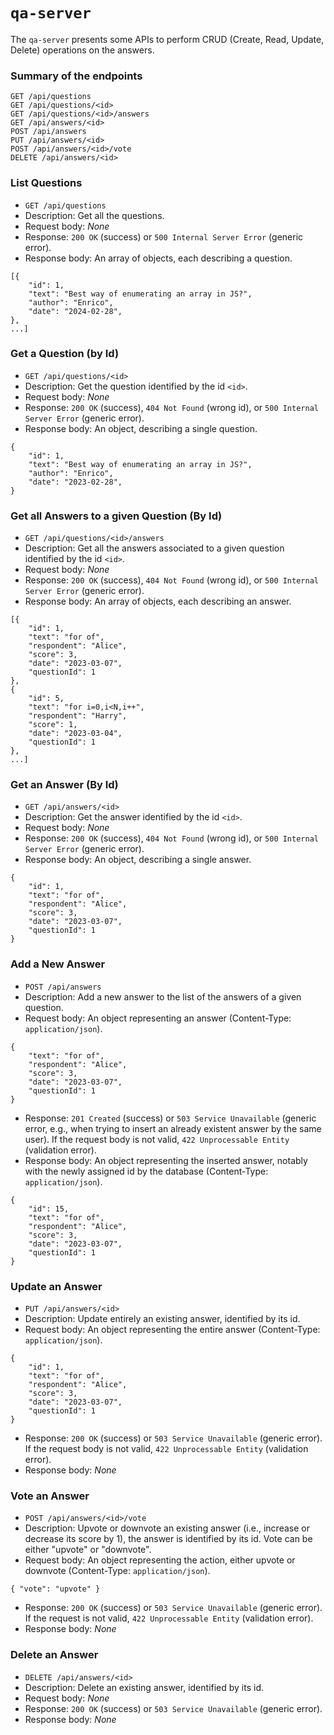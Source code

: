 # `qa-server`

The `qa-server` presents some APIs to perform CRUD (Create, Read, Update, Delete) operations on the answers.

### Summary of the endpoints

`GET /api/questions`  
`GET /api/questions/<id>`  
`GET /api/questions/<id>/answers`  
`GET /api/answers/<id>`  
`POST /api/answers`  
`PUT /api/answers/<id>`  
`POST /api/answers/<id>/vote`  
`DELETE /api/answers/<id>`  


### List Questions

* `GET /api/questions`
* Description: Get all the questions.
* Request body: _None_
* Response: `200 OK` (success) or `500 Internal Server Error` (generic error).
* Response body: An array of objects, each describing a question.

```
[{
    "id": 1,
    "text": "Best way of enumerating an array in JS?",
    "author": "Enrico",
    "date": "2024-02-28",
},
...]
```

### Get a Question (by Id)

* `GET /api/questions/<id>`
* Description: Get the question identified by the id `<id>`.
* Request body: _None_
* Response: `200 OK` (success), `404 Not Found` (wrong id), or `500 Internal Server Error` (generic error).
* Response body: An object, describing a single question.

```
{
    "id": 1,
    "text": "Best way of enumerating an array in JS?",
    "author": "Enrico",
    "date": "2023-02-28",
}
```


### Get all Answers to a given Question (By Id)

* `GET /api/questions/<id>/answers`
* Description: Get all the answers associated to a given question identified by the id `<id>`.
* Request body: _None_
* Response: `200 OK` (success), `404 Not Found` (wrong id), or `500 Internal Server Error` (generic error).
* Response body: An array of objects, each describing an answer.

```
[{
    "id": 1,
    "text": "for of",
    "respondent": "Alice",
    "score": 3,
    "date": "2023-03-07",
    "questionId": 1
},
{
    "id": 5,
    "text": "for i=0,i<N,i++",
    "respondent": "Harry",
    "score": 1,
    "date": "2023-03-04",
    "questionId": 1
},
...]
```


### Get an Answer (By Id)

* `GET /api/answers/<id>`
* Description: Get the answer identified by the id `<id>`.
* Request body: _None_
* Response: `200 OK` (success), `404 Not Found` (wrong id), or `500 Internal Server Error` (generic error).
* Response body: An object, describing a single answer.

```
{
    "id": 1,
    "text": "for of",
    "respondent": "Alice",
    "score": 3,
    "date": "2023-03-07",
    "questionId": 1
}
```

### Add a New Answer

* `POST /api/answers`
* Description: Add a new answer to the list of the answers of a given question.
* Request body: An object representing an answer (Content-Type: `application/json`).

```
{
    "text": "for of",
    "respondent": "Alice",
    "score": 3,
    "date": "2023-03-07",
    "questionId": 1
}
```

* Response: `201 Created` (success) or `503 Service Unavailable` (generic error, e.g., when trying to insert an already existent answer by the same user). If the request body is not valid, `422 Unprocessable Entity` (validation error).
* Response body: An object representing the inserted answer, notably with the newly assigned id by the database (Content-Type: `application/json`).

```
{
    "id": 15,
    "text": "for of",
    "respondent": "Alice",
    "score": 3,
    "date": "2023-03-07",
    "questionId": 1
}
```


### Update an Answer

* `PUT /api/answers/<id>`
* Description: Update entirely an existing answer, identified by its id.
* Request body: An object representing the entire answer (Content-Type: `application/json`).

```
{
    "id": 1,
    "text": "for of",
    "respondent": "Alice",
    "score": 3,
    "date": "2023-03-07",
    "questionId": 1
}
```

* Response: `200 OK` (success) or `503 Service Unavailable` (generic error). If the request body is not valid, `422 Unprocessable Entity` (validation error).
* Response body: _None_


### Vote an Answer

* `POST /api/answers/<id>/vote`
* Description: Upvote or downvote an existing answer (i.e., increase or decrease its score by 1), the answer is identified by its id. Vote can be either "upvote" or "downvote".
* Request body: An object representing the action, either upvote or downvote (Content-Type: `application/json`).  

```
{ "vote": "upvote" }
```

* Response: `200 OK` (success) or `503 Service Unavailable` (generic error). If the request is not valid, `422 Unprocessable Entity` (validation error).
* Response body: _None_


### Delete an Answer

* `DELETE /api/answers/<id>`
* Description: Delete an existing answer, identified by its id.
* Request body: _None_
* Response: `200 OK` (success) or `503 Service Unavailable` (generic error).
* Response body: _None_
